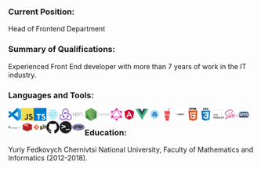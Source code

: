 ### Current Position:
Head of Frontend Department

### Summary of Qualifications:
Experienced Front End developer with more than 7 years of work in the IT industry.

### Languages and Tools:
<img align="left" alt="Visual Studio Code" width="26px" src="https://raw.githubusercontent.com/github/explore/main/topics/visual-studio-code/visual-studio-code.png" />
<img align="left" alt="JavaScript" width="26px" src="https://raw.githubusercontent.com/github/explore/main/topics/javascript/javascript.png" />
<img align="left" alt="TypeScript" width="26px" src="https://raw.githubusercontent.com/github/explore/main/topics/typescript/typescript.png" />
<img align="left" alt="React" width="26px" src="https://raw.githubusercontent.com/github/explore/main/topics/react/react.png" />
<img align="left" alt="Redux" width="26px" src="https://raw.githubusercontent.com/github/explore/main/topics/redux/redux.png" />
<img align="left" alt="Next.js" width="26px" src="https://raw.githubusercontent.com/github/explore/main/topics/nextjs/nextjs.png" />
<img align="left" alt="Node.js" width="26px" src="https://raw.githubusercontent.com/github/explore/main/topics/nodejs/nodejs.png" />
<img align="left" alt="Express" width="26px" src="https://raw.githubusercontent.com/github/explore/main/topics/express/express.png" />
<img align="left" alt="GraphQL" width="26px" src="https://raw.githubusercontent.com/github/explore/main/topics/graphql/graphql.png" />
<img align="left" alt="Angular" width="26px" src="https://raw.githubusercontent.com/github/explore/main/topics/angular/angular.png" />
<img align="left" alt="Vue.js" width="26px" src="https://raw.githubusercontent.com/github/explore/main/topics/vue/vue.png" />
<img align="left" alt="Webpack" width="26px" src="https://raw.githubusercontent.com/github/explore/main/topics/webpack/webpack.png" />
<img align="left" alt="Gulp" width="26px" src="https://raw.githubusercontent.com/github/explore/main/topics/gulp/gulp.png" />
<img align="left" alt="jQuery" width="26px" src="https://raw.githubusercontent.com/github/explore/main/topics/jquery/jquery.png" />
<img align="left" alt="HTML5" width="26px" src="https://raw.githubusercontent.com/github/explore/main/topics/html/html.png"/>
<img align="left" alt="CSS3" width="26px" src="https://raw.githubusercontent.com/github/explore/main/topics/css/css.png" />
<img align="left" alt="Css modules" width="26px" src="https://raw.githubusercontent.com/github/explore/main/topics/css-modules/css-modules.png" />
<img align="left" alt="Sass" width="26px" src="https://raw.githubusercontent.com/github/explore/main/topics/sass/sass.png" />
<img align="left" alt="Less" width="26px" src="https://raw.githubusercontent.com/github/explore/main/topics/less/less.png" />
<img align="left" alt="MongoDB" width="26px" src="https://raw.githubusercontent.com/github/explore/main/topics/mongodb/mongodb.png" />
<img align="left" alt="Redis" width="26px" src="https://raw.githubusercontent.com/github/explore/main/topics/redis/redis.png" />
<img align="left" alt="Git" width="26px" src="https://raw.githubusercontent.com/github/explore/main/topics/git/git.png" />
<img align="left" alt="GitHub" width="26px" src="https://github.com/github/explore/blob/main/topics/github/github.png" />
<img align="left" alt="Terminal" width="26px" src="https://raw.githubusercontent.com/github/explore/main/topics/terminal/terminal.png" />
<img align="left" alt="PHP" width="26px" src="https://raw.githubusercontent.com/github/explore/main/topics/php/php.png" />
<br/>

### Education:
Yuriy Fedkovych Chernivtsi National University, Faculty of Mathematics and Informatics (2012-2018).

<!--
**stas-raranetskyi/stas-raranetskyi** is a ✨ _special_ ✨ repository because its `README.md` (this file) appears on your GitHub profile.

Here are some ideas to get you started:

- 🔭 I’m currently working on ...
- 🌱 I’m currently learning ...
- 👯 I’m looking to collaborate on ...
- 🤔 I’m looking for help with ...
- 💬 Ask me about ...
- 📫 How to reach me: ...
- 😄 Pronouns: ...
- ⚡ Fun fact: ...
-->
